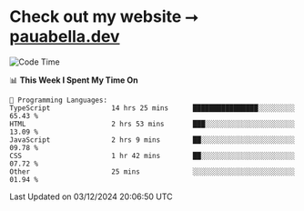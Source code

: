 # Check out my website ⭢ [pauabella.dev](https://pauabella.dev)

<!--START_SECTION:waka-->
![Code Time](http://img.shields.io/badge/Code%20Time-3%2C943%20hrs%2050%20mins-blue)

📊 **This Week I Spent My Time On** 

```text
💬 Programming Languages: 
TypeScript               14 hrs 25 mins      ████████████████░░░░░░░░░   65.43 % 
HTML                     2 hrs 53 mins       ███░░░░░░░░░░░░░░░░░░░░░░   13.09 % 
JavaScript               2 hrs 9 mins        ██░░░░░░░░░░░░░░░░░░░░░░░   09.78 % 
CSS                      1 hr 42 mins        ██░░░░░░░░░░░░░░░░░░░░░░░   07.72 % 
Other                    25 mins             ░░░░░░░░░░░░░░░░░░░░░░░░░   01.94 % 
```


 Last Updated on 03/12/2024 20:06:50 UTC
<!--END_SECTION:waka-->
